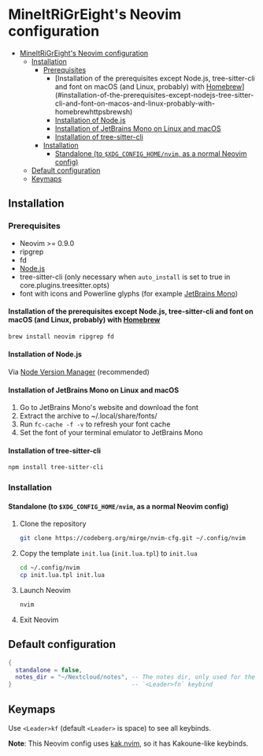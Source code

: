 # MineItRiGrEight's Neovim configuration

<!--toc:start-->
- [MineItRiGrEight's Neovim configuration](#mineitrigreights-neovim-configuration)
  - [Installation](#installation)
    - [Prerequisites](#prerequisites)
      - [Installation of the prerequisites except Node.js, tree-sitter-cli and font on macOS (and Linux, probably) with [Homebrew](https://brew.sh/)](#installation-of-the-prerequisites-except-nodejs-tree-sitter-cli-and-font-on-macos-and-linux-probably-with-homebrewhttpsbrewsh)
      - [Installation of Node.js](#installation-of-nodejs)
      - [Installation of JetBrains Mono on Linux and macOS](#installation-of-jetbrains-mono-on-linux-and-macos)
      - [Installation of tree-sitter-cli](#installation-of-tree-sitter-cli)
    - [Installation](#installation)
      - [Standalone (to `$XDG_CONFIG_HOME/nvim`, as a normal Neovim config)](#standalone-to-xdgconfighomenvim-as-a-normal-neovim-config)
  - [Default configuration](#default-configuration)
  - [Keymaps](#keymaps)
<!--toc:end-->

## Installation

### Prerequisites

- Neovim >= 0.9.0
- ripgrep
- fd
- [Node.js](https://nodejs.org/)
- tree-sitter-cli (only necessary when `auto_install` is set to true in core.plugins.treesitter.opts)
- font with icons and Powerline glyphs (for example [JetBrains Mono](https://jetbrains.com/mono))

#### Installation of the prerequisites except Node.js, tree-sitter-cli and font on macOS (and Linux, probably) with [Homebrew](https://brew.sh/)

```sh
brew install neovim ripgrep fd
```

#### Installation of Node.js

Via [Node Version Manager](https://nvm.sh/) (recommended)

#### Installation of JetBrains Mono on Linux and macOS

1. Go to JetBrains Mono's website and download the font
2. Extract the archive to ~/.local/share/fonts/
3. Run `fc-cache -f -v` to refresh your font cache
4. Set the font of your terminal emulator to JetBrains Mono

#### Installation of tree-sitter-cli

```sh
npm install tree-sitter-cli
```

### Installation

#### Standalone (to `$XDG_CONFIG_HOME/nvim`, as a normal Neovim config)

1. Clone the repository
   ```sh
   git clone https://codeberg.org/mirge/nvim-cfg.git ~/.config/nvim
   ```
2. Copy the template `init.lua` (`init.lua.tpl`) to `init.lua`
   ```sh
   cd ~/.config/nvim
   cp init.lua.tpl init.lua
   ```
3. Launch Neovim
   ```sh
   nvim
   ```

4. Exit Neovim

## Default configuration

```lua
{
  standalone = false,
  notes_dir = "~/Nextcloud/notes", -- The notes dir, only used for the
}                                  -- `<Leader>fn` keybind
```

## Keymaps

Use `<Leader>kf` (default `<Leader>` is space) to see all keybinds.

**Note**: This Neovim config uses [kak.nvim](https://codeberg.org/mirge/kak.nvim), so it has Kakoune-like keybinds.
